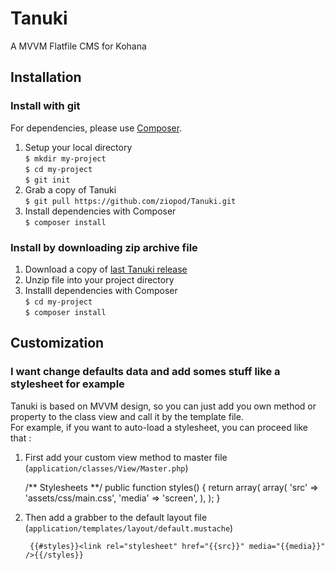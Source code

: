 # Tanuki
A MVVM Flatfile CMS for Kohana

## Installation

### Install with git 
For dependencies, please use [Composer](https://getcomposer.org/).

 1. Setup your local directory  
	`$ mkdir my-project`  
	`$ cd my-project`  
	`$ git init`  
 2. Grab a copy of Tanuki  
 	`$ git pull https://github.com/ziopod/Tanuki.git`
 3. Install dependencies with Composer  
	`$ composer install` 
 
### Install by downloading zip archive file

 1. Download a copy of [last Tanuki release](https://github.com/ziopod/Tanuki/releases)
 2. Unzip file into your project directory  
 3. Installl dependencies with Composer  
	`$ cd my-project`  
	`$ composer install`

## Customization

### I want change defaults data and add somes stuff like a stylesheet for example

Tanuki is based on MVVM design, so you can just add you own method or property to the class view and call it by the template file.  
For example, if you want to auto-load a stylesheet, you can proceed like that :  

1. First add your custom view method to master file (`application/classes/View/Master.php`) 

	
	/** Stylesheets **/
	public function styles()
	{
		return 	array(
			array(
				'src'	=> 'assets/css/main.css',
				'media'	=> 'screen',
			),
		);
	}

2. Then add a grabber to the default layout file (`application/templates/layout/default.mustache`)

		{{#styles}}<link rel="stylesheet" href="{{src}}" media="{{media}}" />{{/styles}}
